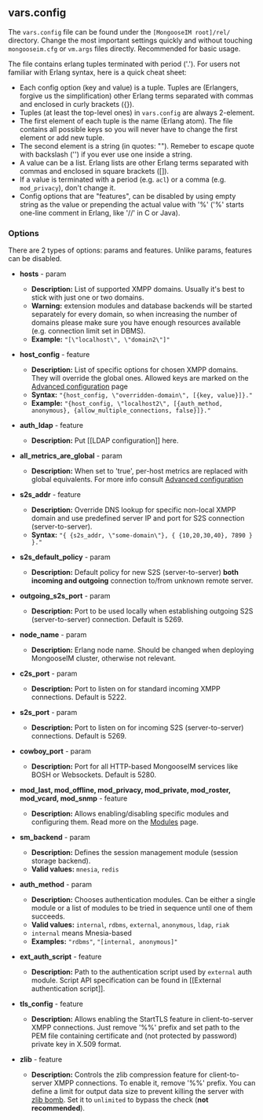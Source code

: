 ## vars.config

The `vars.config` file can be found under the `[MongooseIM root]/rel/` directory. Change the most important settings quickly and without touching `mongooseim.cfg` or `vm.args` files directly. Recommended for basic usage.

The file contains erlang tuples terminated with period ('.'). For users not familiar with Erlang syntax, here is a quick cheat sheet:

* Each config option (key and value) is a tuple. Tuples are (Erlangers, forgive us the simplification) other Erlang terms separated with commas and enclosed in curly brackets ({}).
* Tuples (at least the top-level ones) in `vars.config` are always 2-element.
* The first element of each tuple is the name (Erlang atom). The file contains all possible keys so you will never have to change the first element or add new tuple.
* The second element is a string (in quotes: "").  Remeber to escape quote with backslash ('\') if you ever use one inside a string.
* A value can be a list. Erlang lists are other Erlang terms separated with commas and enclosed in square brackets ([]).
* If a value is terminated with a period (e.g. `acl`) or a comma (e.g. `mod_privacy`), don't change it.
* Config options that are "features", can be disabled by using empty string as the value or prepending the actual value with  '%' ('%' starts one-line comment in Erlang, like '//' in C or Java).

### Options

There are 2 types of options: params and features. Unlike params, features can be disabled.

* **hosts** - param
    * **Description:** List of supported XMPP domains. Usually it's best to stick with just one or two domains.
    * **Warning:** extension modules and database backends will be started separately for every domain, so when increasing the number of domains please make sure you have enough resources available (e.g. connection limit set in DBMS).
    * **Example:** `"[\"localhost\", \"domain2\"]"`

* **host_config** - feature
    * **Description:** List of specific options for chosen XMPP domains. They will override the global ones. Allowed keys are marked on the [Advanced configuration](Advanced-configuration.md) page
    * **Syntax:** `"{host_config, \"overridden-domain\", [{key, value}]}."`
    * **Example:** `"{host_config, \"localhost2\", [{auth_method, anonymous}, {allow_multiple_connections, false}]}." `

* **auth_ldap** - feature
    * **Description:** Put [[LDAP configuration]] here.

* **all_metrics_are_global** - param
    * **Description:** When set to 'true', per-host metrics are replaced with global equivalents. For more info consult [Advanced configuration](Advanced-configuration.md)

* **s2s_addr** - feature
    * **Description:** Override DNS lookup for specific non-local XMPP domain and use predefined server IP and port for S2S connection (server-to-server).
    * **Syntax:** `"{ {s2s_addr, \"some-domain\"}, { {10,20,30,40}, 7890 } }."`

* **s2s_default_policy** - param
    * **Description:** Default policy for new S2S (server-to-server) **both incoming and outgoing** connection to/from unknown remote server.

* **outgoing_s2s_port** - param
    * **Description:** Port to be used locally when establishing outgoing S2S (server-to-server) connection. Default is 5269.

* **node_name** - param
    * **Description:** Erlang node name. Should be changed when deploying MongooseIM cluster, otherwise not relevant.

* **c2s_port** - param
    * **Description:** Port to listen on for standard incoming XMPP connections. Default is 5222.

* **s2s_port** - param
    * **Description:** Port to listen on for incoming S2S (server-to-server) connections. Default is 5269.

* **cowboy_port** - param
    * **Description:** Port for all HTTP-based MongooseIM services like BOSH or Websockets. Default is 5280.

* **mod_last, mod_offline, mod_privacy, mod_private, mod_roster, mod_vcard, mod_snmp** - feature
    * **Description:** Allows enabling/disabling specific modules and configuring them. Read more on the [Modules](advanced-configuration/Modules.md) page.

* **sm_backend** - param
    * **Description:** Defines the session management module (session storage backend).
    * **Valid values:** `mnesia`, `redis`

* **auth_method** - param
    * **Description:** Chooses authentication modules. Can be either a single module or a list of modules to be tried in sequence until one of them succeeds.
    * **Valid values:** `internal`, `rdbms`, `external`, `anonymous`, `ldap`, `riak`
    * `internal` means Mnesia-based
    * **Examples:** `"rdbms"`, `"[internal, anonymous]"`

* **ext_auth_script** - feature
    * **Description:** Path to the authentication script used by `external` auth module. Script API specification can be found in [[External authentication script]].

* **tls_config** - feature
    * **Description:** Allows enabling the StartTLS feature in client-to-server XMPP connections. Just remove '%%' prefix and set path to the PEM file containing certificate and (not protected by password) private key in X.509 format.

* **zlib** - feature
    * **Description:** Controls the zlib compression feature for client-to-server XMPP connections. To enable it, remove '%%' prefix. You can define a limit for output data size to prevent killing the server with [zlib bomb](https://xmpp.org/community/security-notices/uncontrolled-resource-consumption-with-highly-compressed-xmpp-stanzas.html). Set it to `unlimited` to bypass the check (**not recommended**).
